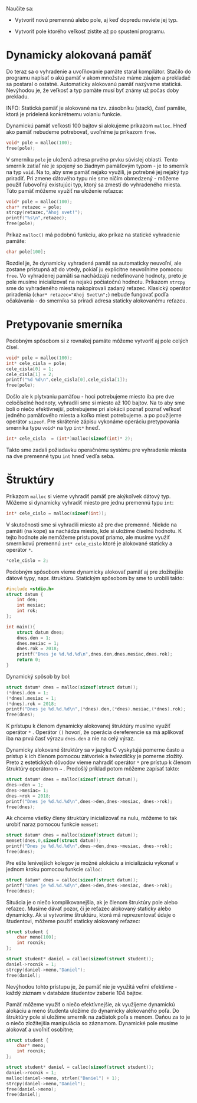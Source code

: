 Naučíte sa:

  - Vytvoriť novú premennú alebo pole, aj keď dopredu neviete jej typ.

  - Vytvoriť pole ktorého veľkosť zistíte až po spustení programu.

# Dynamicky alokovaná pamäť

Do teraz sa o vyhradenie a uvoľňovanie pamäte staral kompilátor. Stačilo
do programu napísať o akú pamäť v akom množstve máme záujem a prekladač
sa postaral o ostatné. Automaticky alokovanú pamäť nazývame statická.
Nevýhodou je, že veľkosť a typ pamäte musí byť známy už počas doby
prekladu.

INFO: Statická pamäť je alokované na tzv. zásobníku (stack), časť
pamäte, ktorá je pridelená konkrétnemu volaniu funkcie.

Dynamickú pamäť veľkosti 100 bajtov si alokujeme príkazom `malloc`. Hneď
ako pamäť nebudeme potrebovať, uvoľníme ju príkazom `free`.

``` c
void* pole = malloc(100);
free(pole);
```

V smerníku `pole` je uložená adresa prvého prvku súvislej oblasti. Tento
smerník zatiaľ nie je spojený so žiadnym pamäťovým typom - je to smerník
na typ `void`. Na to, aby sme pamäť nejako využili, je potrebné jej
nejaký typ priradiť. Pri zmene dátového typu nie sme ničím obmedzený -
môžeme použiť ľubovoľný existujúci typ, ktorý sa zmestí do vyhradeného
miesta. Túto pamäť môžeme využiť na uloženie reťazca:

``` c
void* pole = malloc(100);
char* retazec = pole;
strcpy(retazec,"Ahoj svet!");
printf("%s\n",retazec);
free(pole);
```

Príkaz `malloc()` má podobnú funkciu, ako príkaz na statické vyhradenie
pamäte:

``` c
char pole[100];
```

Rozdiel je, že dynamicky vyhradená pamäť sa automaticky neuvoľní, ale
zostane prístupná až do vtedy, pokiaľ ju explicitne neuvoľníme pomocou
`free`. Vo vyhradenej pamäti sa nachádzajú nedefinované hodnoty, preto
je pole musíme inicializovať na nejakú počiatočnú hodnotu. Príkazom
`strcpy` sme do vyhradeného miesta nakopírovali zadaný reťazec. Klasický
operátor priradenia (`char* retazec="Ahoj Svet\n";`) nebude fungovať
podľa očakávania - do smerníka sa priradí adresa staticky alokovanému
reťazcu.

# Pretypovanie smerníka

Podobným spôsobom si z rovnakej pamäte môžeme vytvoriť aj pole celých
čísel.

``` c
void* pole = malloc(100);
int* cele_cisla = pole;
cele_cisla[0] = 1;
cele_cisla[1] = 2;
printf("%d %d\n",cele_cisla[0],cele_cisla[1]);
free(pole);
```

Došlo ale k plytvaniu pamäťou - hoci potrebujeme miesto iba pre dve
celočíselné hodnoty, vyhradili sme si miesto až 100 bajtov. Na to aby
sme boli o niečo efektívnejší, potrebujeme pri alokácii poznať poznať
veľkosť jedného pamäťového miesta a koľko miest potrebujeme. a po
použijeme operátor `sizeof`. Pre skrátenie zápisu vykonáme operáciu
pretypovania smerníka typu `void*` na typ `int*` hneď.

``` c
int* cele_cisla  = (int*)malloc(sizeof(int)* 2);
```

Takto sme zadali požiadavku operačnému systému pre vyhradenie miesta na
dve premenné typu `int` hneď vedľa seba.

# Štruktúry

Príkazom `malloc` si vieme vyhradiť pamäť pre akýkoľvek dátový typ.
Môžeme si dynamicky vyhradiť miesto pre jednu premennú typu `int`:

``` c
int* cele_cislo = malloc(sizeof(int));
```

V skutočnosti sme si vyhradili miesto až pre dve premenné. Niekde na
pamäti (na kope) sa nachádza miesto, kde si uložíme číselnú hodnotu. K
tejto hodnote ale nemôžeme pristupovať priamo, ale musíme využiť
smerníkovú premennú `int* cele_cislo` ktoré je alokované staticky a
operátor `*`.

``` c
*cele_cislo = 2;
```

Podobným spôsobom vieme dynamicky alokovať pamäť aj pre zložitejšie
dátové typy, napr. štruktúru. Statickým spôsobom by sme to urobili
takto:

``` c
#include <stdio.h>
struct datum {
    int den;
    int mesiac;
    int rok;
};

int main(){
    struct datum dnes;
    dnes.den = 1;
    dnes.mesiac = 1;
    dnes.rok = 2018;
    printf("Dnes je %d.%d.%d\n",dnes.den,dnes.mesiac,dnes.rok);
    return 0;
}
```

Dynamický spôsob by bol:

``` c
struct datum* dnes = malloc(sizeof(struct datum));
(*dnes).den = 1;
(*dnes).mesiac = 1;
(*dnes).rok = 2018;
printf("Dnes je %d.%d.%d\n",(*dnes).den,(*dnes).mesiac,(*dnes).rok);
free(dnes);
```

K prístupu k členom dynamicky alokovanej štruktúry musíme využiť
operátor `*` . Operátor `()` hovorí, že operácia dereferencie sa má
aplikovať iba na prvú časť výrazu `dnes.den` a nie na celý výraz.

Dynamicky alokované štruktúry sa v jazyku C vyskytujú pomerne často a
prístup k ich členom pomocou zátvoriek a hviezdičky je pomerne zložitý.
Preto z estetických dôvodov vieme nahradiť operátor `*` pre prístup k
členom štruktúry operátorom `→` . Predošlý príklad potom môžeme zapísať
takto:

``` c
struct datum* dnes = malloc(sizeof(struct datum));
dnes->den = 1;
dnes->mesiac= 1;
dnes->rok = 2018;
printf("Dnes je %d.%d.%d\n",dnes->den,dnes->mesiac, dnes->rok);
free(dnes);
```

Ak chceme všetky členy štruktúry inicializovať na nulu, môžeme to tak
urobiť naraz pomocou funkcie `memset`:

``` c
struct datum* dnes = malloc(sizeof(struct datum));
memset(dnes,0,sizeof(struct datum));
printf("Dnes je %d.%d.%d\n",dnes->den,dnes->mesiac, dnes->rok);
free(dnes);
```

Pre ešte lenivejších kolegov je možné alokáciu a inicializáciu vykonať v
jednom kroku pomocou funkcie `calloc`:

``` c
struct datum* dnes = calloc(sizeof(struct datum));
printf("Dnes je %d.%d.%d\n",dnes->den,dnes->mesiac, dnes->rok);
free(dnes);
```

Situácia je o niečo komplikovanejšia, ak je členom štruktúry pole alebo
reťazec. Musíme dávať pozor, či je reťazec alokovaný staticky alebo
dynamicky. Ak si vytvoríme štruktúru, ktorá má reprezentovať údaje o
študentovi, môžeme použiť staticky alokovaný reťazec:

``` c
struct student {
    char meno[100];
    int rocnik;
};

struct student* daniel = calloc(sizeof(struct student));
daniel->rocnik = 1;
strcpy(daniel->meno,"Daniel");
free(daniel);
```

Nevýhodou tohto prístupu je, že pamäť nie je využitá veľmi efektívne -
každý záznam v databáze študentov zaberie 104 bajtov.

Pamäť môžeme využiť o niečo efektívnejšie, ak využijeme dynamickú
alokáciu a meno študenta uložíme do dynamicky alokovaného poľa. Do
štruktúry pole si uložíme smerník na začiatok poľa s menom. Daňou za to
je o niečo zložitejšia manipulácia so záznamom. Dynamické pole musíme
alokovať a uvoľniť osobitne;

``` c
struct student {
    char* meno;
    int rocnik;
};

struct student* daniel = calloc(sizeof(struct student));
daniel->rocnik = 1;
malloc(daniel->meno, strlen("Daniel") + 1);
strcpy(daniel->meno,"Daniel");
free(daniel->meno);
free(daniel);
```
